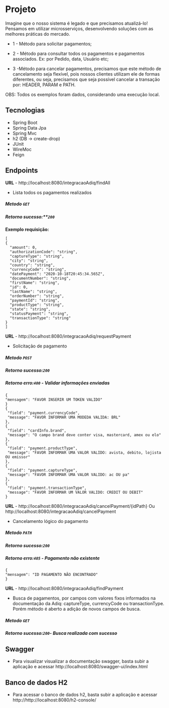 
# Projeto 

Imagine que o nosso sistema é legado e que precisamos atualizá-lo! Pensamos em
utilizar microsserviços, desenvolvendo soluções com as melhores práticas do
mercado.

- 1 -  Método para solicitar pagamentos;

- 2 - Método para consultar todos os pagamentos e
pagamentos associados. Ex: por Pedido, data, Usuário etc;

- 3 -Método para cancelar pagamentos, precisamos que este
método de cancelamento seja flexível, pois nossos clientes utilizam ele de
formas diferentes, ou seja, precisamos que seja possível cancelar a
transação por: HEADER, PARAM e PATH.

OBS: Todos os exemplos foram dados, considerando uma execução local.

## Tecnologias
 - Spring Boot
 - Spring Data Jpa
 - Spring Mvc
 - h2 (DB -> create-drop)
 - JUnit
 - WireMoc
 - Feign
 
## Endpoints


**URL** -  http://localhost:8080/integracaoAdiq/findAll
 - Lista todos os pagamentos realizados
##### Metodo `GET`
##### Retorno sucesso:**`200`
 
**Exemplo requisição:**
  ```
[
  {
    "amount": 0,
    "authorizationCode": "string",
    "captureType": "string",
    "city": "string",
    "country": "string",
    "currencyCode": "string",
    "datePayment": "2020-10-18T20:45:34.565Z",
    "documentNumber": "string",
    "firstName": "string",
    "id": 0,
    "lastName": "string",
    "orderNumber": "string",
    "paymentId": "string",
    "productType": "string",
    "state": "string",
    "statusPayment": "string",
    "transactionType": "string"
  }
]
```

**URL** -  http://localhost:8080/integracaoAdiq/requestPayment
 - Solicitação de pagamento
##### Metodo `POST`
##### Retorno sucesso:`200`
##### Retorno erro:`400` - _Validar informações enviadas_
   ```
  {
  "mensagem": "FAVOR INSERIR UM TOKEN VALIDO"
  }
  {
    "field": "payment.currencyCode",
    "message": "FAVOR INFORMAR UMA MODEDA VALIDA: BRL"
  },
  {
    "field": "cardInfo.brand",
    "message": "O campo brand deve conter visa, mastercard, amex ou elo"
  },
  {
    "field": "payment.productType",
    "message": "FAVOR INFORMAR UMA VALOR VALIDO: avista, debito, lojista OU emissor"
  },
  {
    "field": "payment.captureType",
    "message": "FAVOR INFORMAR UMA VALOR VALIDO: ac OU pa"
  },
  {
    "field": "payment.transactionType",
    "message": "FAVOR INFORMAR UM VALOR VALIDO: CREDIT OU DEBIT"
  }
```

**URL** -  http://localhost:8080/integracaoAdiq/cancelPayment/{idPath} Ou http://localhost:8080/integracaoAdiq/cancelPayment

 
 - Cancelamento lógico do pagamento
##### Metodo `PATH`
##### Retorno sucesso:`200`
##### Retorno erro:`405` - _Pagamento não existente_
   ```
  {
  "mensagem": "ID PAGAMENTO NÃO ENCONTRADO"
 }
  
```

**URL** -  http://localhost:8080/integracaoAdiq/findPayment
 - Busca de pagamentos, por campos com valores fixos informados na documentação da Adiq: captureType, currencyCode ou transactionType. Porém método é aberto a adição de novos campos de busca.
 

##### Metodo `GET`
##### Retorno sucesso:`200`- _Busca realizada com sucesso_

## Swagger
 - Para visualizar visualizar a documentação swagger, basta subir a aplicação e acessar http://localhost:8080/swagger-ui/index.html 

## Banco de dados H2
 - Para acessar o banco de dados h2, basta subir a aplicação e acessar http://http://localhost:8080/h2-console/ 

